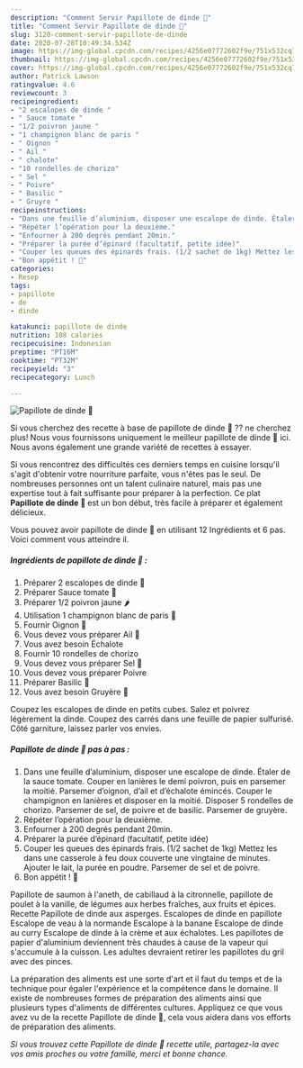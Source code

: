 ```yaml
---
description: "Comment Servir Papillote de dinde 🦃"
title: "Comment Servir Papillote de dinde 🦃"
slug: 3120-comment-servir-papillote-de-dinde
date: 2020-07-28T10:49:34.534Z
image: https://img-global.cpcdn.com/recipes/4256e07772602f9e/751x532cq70/papillote-de-dinde-🦃-photo-principale-de-la-recette.jpg
thumbnail: https://img-global.cpcdn.com/recipes/4256e07772602f9e/751x532cq70/papillote-de-dinde-🦃-photo-principale-de-la-recette.jpg
cover: https://img-global.cpcdn.com/recipes/4256e07772602f9e/751x532cq70/papillote-de-dinde-🦃-photo-principale-de-la-recette.jpg
author: Patrick Lawson
ratingvalue: 4.6
reviewcount: 3
recipeingredient:
- "2 escalopes de dinde "
- " Sauce tomate "
- "1/2 poivron jaune "
- "1 champignon blanc de paris "
- " Oignon "
- " Ail "
- " chalote"
- "10 rondelles de chorizo"
- " Sel "
- " Poivre"
- " Basilic "
- " Gruyre "
recipeinstructions:
- "Dans une feuille d’aluminium, disposer une escalope de dinde. Étaler de la sauce tomate. Couper en lanières le demi poivron, puis en parsemer la moitié. Parsemer d’oignon, d’ail et d’échalote émincés. Couper le champignon en lanières et disposer en la moitié. Disposer 5 rondelles de chorizo. Parsemer de sel, de poivre et de basilic. Parsemer de gruyère."
- "Répéter l’opération pour la deuxième."
- "Enfourner à 200 degrés pendant 20min."
- "Préparer la purée d’épinard (facultatif, petite idée)"
- "Couper les queues des épinards frais. (1/2 sachet de 1kg) Mettez les dans une casserole à feu doux couverte une vingtaine de minutes. Ajouter le lait, la purée en poudre. Parsemer de sel et de poivre."
- "Bon appétit ! 🤤"
categories:
- Resep
tags:
- papillote
- de
- dinde

katakunci: papillote de dinde 
nutrition: 108 calories
recipecuisine: Indonesian
preptime: "PT16M"
cooktime: "PT32M"
recipeyield: "3"
recipecategory: Lunch

---
```



![Papillote de dinde 🦃](https://img-global.cpcdn.com/recipes/4256e07772602f9e/751x532cq70/papillote-de-dinde-🦃-photo-principale-de-la-recette.jpg)

Si vous cherchez des recette à base de papillote de dinde 🦃 ?? ne cherchez plus! Nous vous fournissons uniquement le meilleur papillote de dinde 🦃 ici. Nous avons également une grande variété de recettes à essayer.

Si vous rencontrez des difficultés ces derniers temps en cuisine lorsqu'il s'agit d'obtenir votre nourriture parfaite, vous n'êtes pas le seul. De nombreuses personnes ont un talent culinaire naturel, mais pas une expertise tout à fait suffisante pour préparer à la perfection. Ce plat <strong> Papillote de dinde 🦃 </strong> est un bon début, très facile à préparer et également délicieux.

<!--inarticleads1-->

Vous pouvez avoir papillote de dinde 🦃 en utilisant 12 Ingrédients et 6 pas. Voici comment vous atteindre il.

##### Ingrédients de papillote de dinde 🦃 :

1. Préparer 2 escalopes de dinde 🦃
1. Préparer  Sauce tomate 🥫
1. Préparer 1/2 poivron jaune 🌶
1. Utilisation 1 champignon blanc de paris 🍄
1. Fournir  Oignon 🧅
1. Vous devez vous préparer  Ail 🧄
1. Vous avez besoin  Échalote
1. Fournir 10 rondelles de chorizo
1. Vous devez vous préparer  Sel 🧂
1. Vous devez vous préparer  Poivre
1. Préparer  Basilic 🌿
1. Vous avez besoin  Gruyère 🧀


Coupez les escalopes de dinde en petits cubes. Salez et poivrez légèrement la dinde. Coupez des carrés dans une feuille de papier sulfurisé. Côté garniture, laissez parler vos envies. 

<!--inarticleads2-->

##### Papillote de dinde 🦃 pas à pas :

1. Dans une feuille d’aluminium, disposer une escalope de dinde. Étaler de la sauce tomate. Couper en lanières le demi poivron, puis en parsemer la moitié. Parsemer d’oignon, d’ail et d’échalote émincés. Couper le champignon en lanières et disposer en la moitié. Disposer 5 rondelles de chorizo. Parsemer de sel, de poivre et de basilic. Parsemer de gruyère.
1. Répéter l’opération pour la deuxième.
1. Enfourner à 200 degrés pendant 20min.
1. Préparer la purée d’épinard (facultatif, petite idée)
1. Couper les queues des épinards frais. (1/2 sachet de 1kg) Mettez les dans une casserole à feu doux couverte une vingtaine de minutes. Ajouter le lait, la purée en poudre. Parsemer de sel et de poivre.
1. Bon appétit ! 🤤


Papillote de saumon à l&#39;aneth, de cabillaud à la citronnelle, papillote de poulet à la vanille, de légumes aux herbes fraîches, aux fruits et épices. Recette Papillote de dinde aux asperges. Escalopes de dinde en papillote Escalope de veau à la normande Escalope à la banane Escalope de dinde au curry Escalope de dinde à la crème et aux échalotes. Les papillotes de papier d&#39;aluminium deviennent très chaudes à cause de la vapeur qui s&#39;accumule à la cuisson. Les adultes devraient retirer les papillotes du gril avec des pinces. 

<!--inarticleads1-->

<p>
La préparation des aliments est une sorte d'art et il faut du temps et de la technique pour égaler l'expérience et la compétence dans le domaine. Il existe de nombreuses formes de préparation des aliments ainsi que plusieurs types d'aliments de différentes cultures. Appliquez ce que vous avez vu de la recette Papillote de dinde 🦃, cela vous aidera dans vos efforts de préparation des aliments.
</p>

<p>
<i>Si vous trouvez cette Papillote de dinde 🦃 recette utile, partagez-la avec vos amis proches ou votre famille, merci et bonne chance.</i>
</p>
